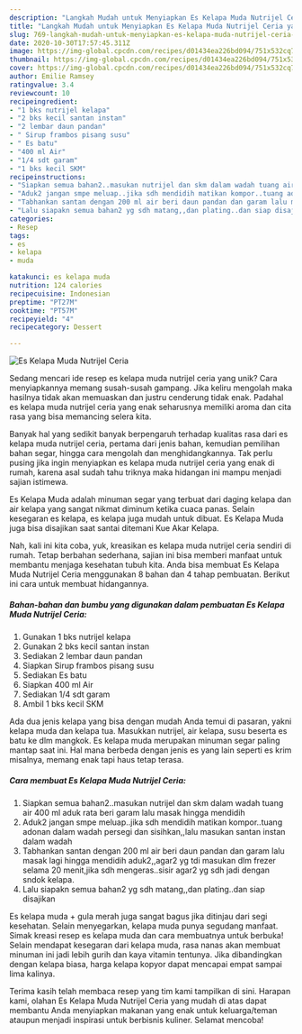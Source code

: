```yaml
---
description: "Langkah Mudah untuk Menyiapkan Es Kelapa Muda Nutrijel Ceria yang Bikin Ngiler"
title: "Langkah Mudah untuk Menyiapkan Es Kelapa Muda Nutrijel Ceria yang Bikin Ngiler"
slug: 769-langkah-mudah-untuk-menyiapkan-es-kelapa-muda-nutrijel-ceria-yang-bikin-ngiler
date: 2020-10-30T17:57:45.311Z
image: https://img-global.cpcdn.com/recipes/d01434ea226bd094/751x532cq70/es-kelapa-muda-nutrijel-ceria-foto-resep-utama.jpg
thumbnail: https://img-global.cpcdn.com/recipes/d01434ea226bd094/751x532cq70/es-kelapa-muda-nutrijel-ceria-foto-resep-utama.jpg
cover: https://img-global.cpcdn.com/recipes/d01434ea226bd094/751x532cq70/es-kelapa-muda-nutrijel-ceria-foto-resep-utama.jpg
author: Emilie Ramsey
ratingvalue: 3.4
reviewcount: 10
recipeingredient:
- "1 bks nutrijel kelapa"
- "2 bks kecil santan instan"
- "2 lembar daun pandan"
- " Sirup frambos pisang susu"
- " Es batu"
- "400 ml Air"
- "1/4 sdt garam"
- "1 bks kecil SKM"
recipeinstructions:
- "Siapkan semua bahan2..masukan nutrijel dan skm dalam wadah tuang air 400 ml aduk rata beri garam lalu masak hingga mendidih"
- "Aduk2 jangan smpe meluap..jika sdh mendidih matikan kompor..tuang adonan dalam wadah persegi dan sisihkan,,lalu masukan santan instan dalam wadah"
- "Tabhankan santan dengan 200 ml air beri daun pandan dan garam lalu masak lagi hingga mendidih aduk2,,agar2 yg tdi masukan dlm frezer selama 20 menit,jika sdh mengeras..sisir agar2 yg sdh jadi dengan sndok kelapa."
- "Lalu siapakn semua bahan2 yg sdh matang,,dan plating..dan siap disajikan"
categories:
- Resep
tags:
- es
- kelapa
- muda

katakunci: es kelapa muda 
nutrition: 124 calories
recipecuisine: Indonesian
preptime: "PT27M"
cooktime: "PT57M"
recipeyield: "4"
recipecategory: Dessert

---
```



![Es Kelapa Muda Nutrijel Ceria](https://img-global.cpcdn.com/recipes/d01434ea226bd094/751x532cq70/es-kelapa-muda-nutrijel-ceria-foto-resep-utama.jpg)

Sedang mencari ide resep es kelapa muda nutrijel ceria yang unik? Cara menyiapkannya memang susah-susah gampang. Jika keliru mengolah maka hasilnya tidak akan memuaskan dan justru cenderung tidak enak. Padahal es kelapa muda nutrijel ceria yang enak seharusnya memiliki aroma dan cita rasa yang bisa memancing selera kita.

Banyak hal yang sedikit banyak berpengaruh terhadap kualitas rasa dari es kelapa muda nutrijel ceria, pertama dari jenis bahan, kemudian pemilihan bahan segar, hingga cara mengolah dan menghidangkannya. Tak perlu pusing jika ingin menyiapkan es kelapa muda nutrijel ceria yang enak di rumah, karena asal sudah tahu triknya maka hidangan ini mampu menjadi sajian istimewa.

Es Kelapa Muda adalah minuman segar yang terbuat dari daging kelapa dan air kelapa yang sangat nikmat diminum ketika cuaca panas. Selain kesegaran es kelapa, es kelapa juga mudah untuk dibuat. Es Kelapa Muda juga bisa disajikan saat santai ditemani Kue Akar Kelapa.


Nah, kali ini kita coba, yuk, kreasikan es kelapa muda nutrijel ceria sendiri di rumah. Tetap berbahan sederhana, sajian ini bisa memberi manfaat untuk membantu menjaga kesehatan tubuh kita. Anda bisa membuat Es Kelapa Muda Nutrijel Ceria menggunakan 8 bahan dan 4 tahap pembuatan. Berikut ini cara untuk membuat hidangannya.

<!--inarticleads1-->

##### Bahan-bahan dan bumbu yang digunakan dalam pembuatan Es Kelapa Muda Nutrijel Ceria:

1. Gunakan 1 bks nutrijel kelapa
1. Gunakan 2 bks kecil santan instan
1. Sediakan 2 lembar daun pandan
1. Siapkan  Sirup frambos pisang susu
1. Sediakan  Es batu
1. Siapkan 400 ml Air
1. Sediakan 1/4 sdt garam
1. Ambil 1 bks kecil SKM


Ada dua jenis kelapa yang bisa dengan mudah Anda temui di pasaran, yakni kelapa muda dan kelapa tua. Masukkan nutrijel, air kelapa, susu beserta es batu ke dlm mangkok. Es kelapa muda merupakan minuman segar paling mantap saat ini. Hal mana berbeda dengan jenis es yang lain seperti es krim misalnya, memang enak tapi haus tetap terasa. 

<!--inarticleads2-->

##### Cara membuat Es Kelapa Muda Nutrijel Ceria:

1. Siapkan semua bahan2..masukan nutrijel dan skm dalam wadah tuang air 400 ml aduk rata beri garam lalu masak hingga mendidih
1. Aduk2 jangan smpe meluap..jika sdh mendidih matikan kompor..tuang adonan dalam wadah persegi dan sisihkan,,lalu masukan santan instan dalam wadah
1. Tabhankan santan dengan 200 ml air beri daun pandan dan garam lalu masak lagi hingga mendidih aduk2,,agar2 yg tdi masukan dlm frezer selama 20 menit,jika sdh mengeras..sisir agar2 yg sdh jadi dengan sndok kelapa.
1. Lalu siapakn semua bahan2 yg sdh matang,,dan plating..dan siap disajikan


Es kelapa muda + gula merah juga sangat bagus jika ditinjau dari segi kesehatan. Selain menyegarkan, kelapa muda punya segudang manfaat. Simak kreasi resep es kelapa muda dan cara membuatnya untuk berbuka! Selain mendapat kesegaran dari kelapa muda, rasa nanas akan membuat minuman ini jadi lebih gurih dan kaya vitamin tentunya. Jika dibandingkan dengan kelapa biasa, harga kelapa kopyor dapat mencapai empat sampai lima kalinya. 

Terima kasih telah membaca resep yang tim kami tampilkan di sini. Harapan kami, olahan Es Kelapa Muda Nutrijel Ceria yang mudah di atas dapat membantu Anda menyiapkan makanan yang enak untuk keluarga/teman ataupun menjadi inspirasi untuk berbisnis kuliner. Selamat mencoba!
